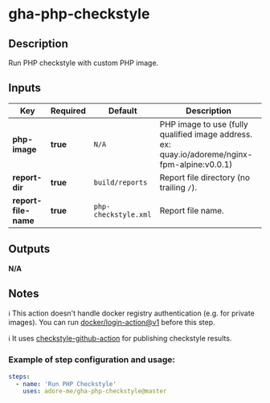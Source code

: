 # gha-php-checkstyle

## Description
Run PHP checkstyle with custom PHP image.

## Inputs
| Key                  | Required | Default              | Description                                                                                   |
|----------------------|----------|----------------------|-----------------------------------------------------------------------------------------------|
| **php-image**        | **true** | `N/A`                | PHP image to use (fully qualified image address. ex: quay.io/adoreme/nginx-fpm-alpine:v0.0.1) |
| **report-dir**       | **true** | `build/reports`      | Report file directory (no trailing `/`).                                                      |
| **report-file-name** | **true** | `php-checkstyle.xml` | Report file name.                                                                             |

## Outputs
**N/A**

## Notes
ℹ This action doesn't handle docker registry authentication (e.g. for private images).
You can run [docker/login-action@v1](https://github.com/docker/login-action) before this step.

ℹ It uses [checkstyle-github-action](https://github.com/jwgmeligmeyling/checkstyle-github-action) for publishing checkstyle results.

### Example of step configuration and usage:

```yaml
steps:
  - name: 'Run PHP Checkstyle'
    uses: adore-me/gha-php-checkstyle@master
```
